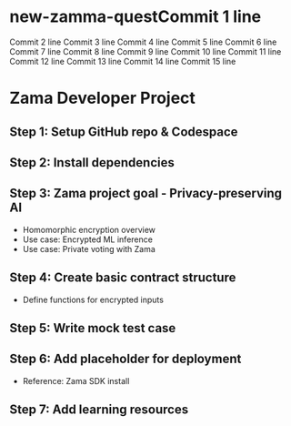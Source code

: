 

# new-zamma-questCommit 1 line
Commit 2 line
Commit 3 line
Commit 4 line
Commit 5 line
Commit 6 line
Commit 7 line
Commit 8 line
Commit 9 line
Commit 10 line
Commit 11 line
Commit 12 line
Commit 13 line
Commit 14 line
Commit 15 line
# Zama Developer Project
## Step 1: Setup GitHub repo & Codespace
## Step 2: Install dependencies
## Step 3: Zama project goal - Privacy-preserving AI
- Homomorphic encryption overview
- Use case: Encrypted ML inference
- Use case: Private voting with Zama
## Step 4: Create basic contract structure
- Define functions for encrypted inputs
## Step 5: Write mock test case
## Step 6: Add placeholder for deployment
- Reference: Zama SDK install
## Step 7: Add learning resources
